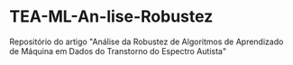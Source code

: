 # TEA-ML-An-lise-Robustez
Repositório do artigo "Análise da Robustez de Algoritmos de Aprendizado de Máquina em Dados do Transtorno do Espectro Autista"
